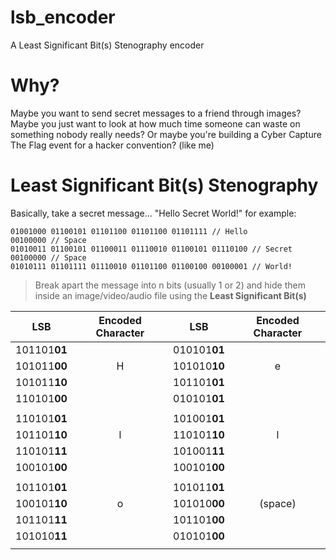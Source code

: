 # lsb_encoder
A Least Significant Bit(s) Stenography encoder

# Why?
Maybe you want to send secret messages to a friend through images?
Maybe you just want to look at how much time someone can waste on something nobody really needs?
Or maybe you're building a Cyber Capture The Flag event for a hacker convention? (like me)

# Least Significant Bit(s) Stenography
Basically, take a secret message... "Hello Secret World!" for example:
```
01001000 01100101 01101100 01101100 01101111 // Hello
00100000 // Space
01010011 01100101 01100011 01110010 01100101 01110100 // Secret
00100000 // Space
01010111 01101111 01110010 01101100 01100100 00100001 // World!
```
>Break apart the message into n bits (usually 1 or 2) and hide them inside an image/video/audio file using the **Least Significant Bit(s)**

| LSB        | Encoded Character | LSB        | Encoded Character |
|------------|:-----------------:|------------|:-----------------:|
|101101**01**|                   |010101**01**|                   | 
|101011**00**|         H         |101010**10**|         e         |
|101011**10**|                   |101101**01**|                   |
|110101**00**|                   |010101**01**|                   |
|||||
|110101**01**|                   |101001**01**|                   | 
|101101**10**|         l         |110101**10**|         l         |
|110101**11**|                   |101001**11**|                   |
|100101**00**|                   |100101**00**|                   |
|||||
|101101**01**|                   |101011**01**|                   | 
|100101**10**|         o         |101010**00**|      (space)      |
|101101**11**|                   |101101**00**|                   |
|101010**11**|                   |010101**00**|                   |
|||||